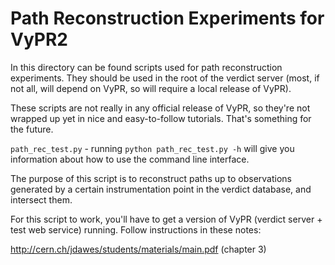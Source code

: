 # Path Reconstruction Experiments for VyPR2

In this directory can be found scripts used for path reconstruction experiments.  They should be used in the root of the verdict server (most, if not all, will depend on VyPR, so will require a local release of VyPR).

These scripts are not really in any official release of VyPR, so they're not wrapped up yet in nice and easy-to-follow tutorials.
That's something for the future.

`path_rec_test.py` - running `python path_rec_test.py -h` will give you information about how to use the command line interface.

The purpose of this script is to reconstruct paths up to observations generated by a certain instrumentation point in the verdict database,
and intersect them.

For this script to work, you'll have to get a version of VyPR (verdict server + test web service) running.  Follow instructions in these notes:

http://cern.ch/jdawes/students/materials/main.pdf (chapter 3)
